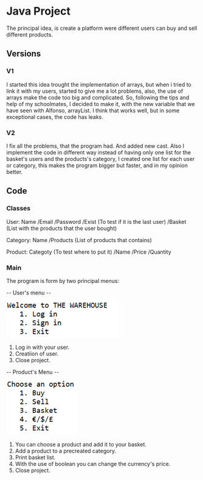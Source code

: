 # Java Project 

The principal idea, is create a platform were different users can buy and sell different products.

## Versions

### V1

I started this idea trought the implementation of arrays, but when i tried to link it with my users, started to give me a lot problems, also, the use of arrays make the code too big and complicated. So, following the tips and help of my schoolmates, I decided to make it, with the new variable that we have seen with Alfonso, arrayList. I think that works well, but in some exceptional cases, the code has leaks.

### V2

I fix all the problems, that the program had. And added new cast. Also I implement the code in different way instead of having only one list for the basket's users and the products's category, I created one list for each user or category, this makes the program bigger but faster, and in my opinion better.

## Code
### Classes
User:
     Name
    /Email
    /Password
    /Exist (To test if it is the last user)
    /Basket (List with the products that the user bought)

Category:
     Name
    /Products (List of products that contains)

Product:
     Categoty (To test where to put it)
    /Name
    /Price
    /Quantity
    
### Main
The program is form by two principal menus:

-- User's menu --




![alt text](https://github.com/lfresnog/JavaProjects/blob/master/Practica_1/README/corte1.PNG)

1. Log in with your user.
2. Creatiion of user.
3. Close project.


-- Product's Menu --




![alt text](https://github.com/lfresnog/JavaProjects/blob/master/Practica_1/README/corte%202.PNG)

1. You can choose a product and add it to your basket.
2. Add a product to a precreated category.
3. Print basket list.
4. With the use of boolean you can change the currency's price.
5. Close project.
